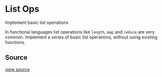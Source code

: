 # List Ops

Implement basic list operations

In functional languages list operations like `length`, `map` and `reduce` are
very common. Implement a series of basic list operations, without using existing
functions.


## Source

 [view source]()
